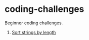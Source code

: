 # coding-challenges

Beginner coding challenges.

1. [Sort strings by length](https://github.com/Steitle/coding-challenges/tree/master/src/sort-by-string-length)
